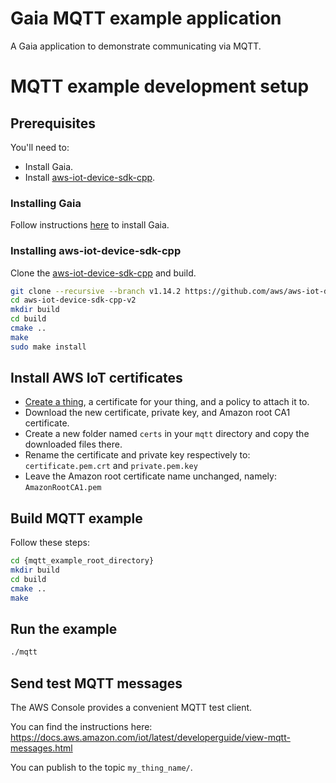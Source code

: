 # Gaia MQTT example application
A Gaia application to demonstrate communicating via MQTT.

# MQTT example development setup
## Prerequisites
You'll need to:

* Install Gaia.
* Install [aws-iot-device-sdk-cpp](https://github.com/aws/aws-iot-device-sdk-cpp-v2).

### Installing Gaia
Follow instructions [here](https://gaia-platform.github.io/gaia-platform-docs.io/articles/getting-started-with-gaia.html) to install Gaia.

### Installing aws-iot-device-sdk-cpp
Clone the [aws-iot-device-sdk-cpp](https://github.com/aws/aws-iot-device-sdk-cpp-v2) and build.

```bash
git clone --recursive --branch v1.14.2 https://github.com/aws/aws-iot-device-sdk-cpp-v2.git
cd aws-iot-device-sdk-cpp-v2
mkdir build
cd build
cmake ..
make
sudo make install
```

## Install AWS IoT certificates
* [Create a thing](https://aws.amazon.com/iot/), a certificate for your thing, and a policy to attach it to.
* Download the new certificate, private key, and Amazon root CA1 certificate.
* Create a new folder named `certs` in your `mqtt` directory and copy the downloaded files there.
* Rename the certificate and private key respectively to: `certificate.pem.crt` and `private.pem.key`
* Leave the Amazon root certificate name unchanged, namely: `AmazonRootCA1.pem`

## Build MQTT example
Follow these steps:
```bash
cd {mqtt_example_root_directory}
mkdir build
cd build
cmake ..
make
```

## Run the example
```bash
./mqtt
```

## Send test MQTT messages

The AWS Console provides a convenient MQTT test client.

You can find the instructions here: https://docs.aws.amazon.com/iot/latest/developerguide/view-mqtt-messages.html

You can publish to the topic `my_thing_name/`.
